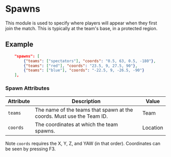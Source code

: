 # Spawns

This module is used to specify where players will appear when they first join the match. This is typically at the team's base, in a protected region.

## Example

```json
	"spawns": [
		{"teams": ["spectators"], "coords": "0.5, 63, 0.5, -180"},
		{"teams": ["red"], "coords": "23.5, 9, 27.5, 90"},
		{"teams": ["blue"], "coords": "-22.5, 9, -26.5, -90"}
	],
```

### Spawn Attributes

| Attribute | Description                                                           | Value    |
|-----------|-----------------------------------------------------------------------|----------|
| `teams`   | The name of the teams that spawn at the coords. Must use the Team ID. | Team     |
| `coords`  | The coordinates at which the team spawns.                             | Location |

<span class="label label-note">Note</span> `coords` requires the X, Y, Z, and YAW (in that order). Coordinates can be seen by pressing F3.
